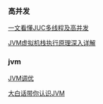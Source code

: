 ### 高并发

[一文看懂JUC多线程及高并发](https://blog.csdn.net/weixin_43287239/article/details/104778572)

[JVM虚拟机栈执行原理深入详解](https://blog.csdn.net/HarderXin/article/details/103924865)



### jvm

[JVM调优](https://blog.csdn.net/weixin_43751710/article/details/105382589)

[大白话带你认识JVM](https://juejin.im/post/5e1505d0f265da5d5d744050)

